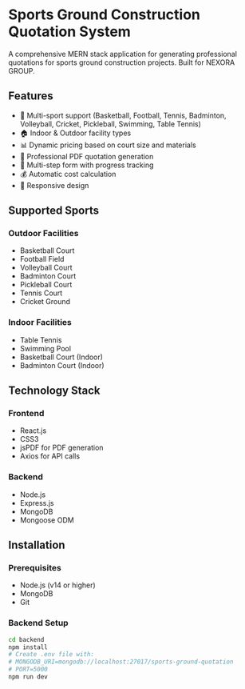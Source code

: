# Sports Ground Construction Quotation System

A comprehensive MERN stack application for generating professional quotations for sports ground construction projects. Built for NEXORA GROUP.

## Features

- 🏀 Multi-sport support (Basketball, Football, Tennis, Badminton, Volleyball, Cricket, Pickleball, Swimming, Table Tennis)
- 🏠 Indoor & Outdoor facility types
- 📊 Dynamic pricing based on court size and materials
- 📄 Professional PDF quotation generation
- 🎯 Multi-step form with progress tracking
- 💰 Automatic cost calculation
- 📱 Responsive design

## Supported Sports

### Outdoor Facilities
- Basketball Court
- Football Field
- Volleyball Court
- Badminton Court
- Pickleball Court
- Tennis Court
- Cricket Ground

### Indoor Facilities
- Table Tennis
- Swimming Pool
- Basketball Court (Indoor)
- Badminton Court (Indoor)

## Technology Stack

### Frontend
- React.js
- CSS3
- jsPDF for PDF generation
- Axios for API calls

### Backend
- Node.js
- Express.js
- MongoDB
- Mongoose ODM

## Installation

### Prerequisites
- Node.js (v14 or higher)
- MongoDB
- Git

### Backend Setup
```bash
cd backend
npm install
# Create .env file with:
# MONGODB_URI=mongodb://localhost:27017/sports-ground-quotation
# PORT=5000
npm run dev